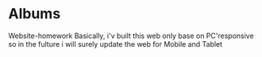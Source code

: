 # Albums
Website-homework
Basically, i'v built this web only base on PC'responsive so in the fulture i will surely update the web for Mobile and Tablet 
